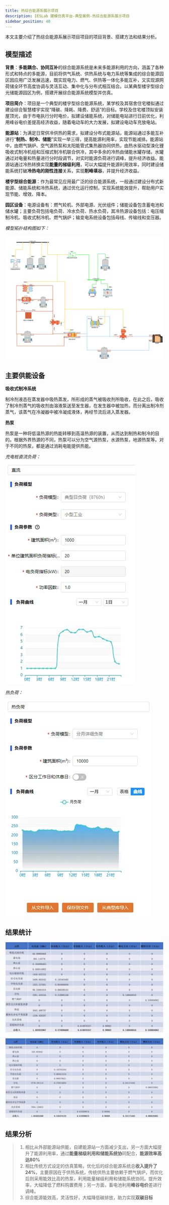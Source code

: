 ```yaml
---
title: 热综合能源系展示项目
description: IESLab 建模仿真平台-典型案例-热综合能源系展示项目
sidebar_position: 40
---
```


本文主要介绍了热综合能源系展示项目项目的项目背景、搭建方法和结果分析。

## 模型描述

**背景**：**多能耦合、协同互补**的综合能源系统是未来多能源利用的方向，涵盖了各种形式和特点的多能源，目前将供气系统、供热系统与电力系统等集成的综合能源园区因应用广泛发展迅速，既实现电力、燃气、供热等一体化多能互补，又实现源网荷储全环节高度协调与灵活互动、集中化与分布式相互结合。以某典型楼宇型综合光储能源园区为例，搭建开展综合能源系统模型并仿真。

**项目简介**：项目是一个典型的楼宇型综合能源系统，某学校及其宿舍住宅楼拟通过建设综合智慧楼宇实现“降碳、降耗、降费、舒适”的目标。学校及住宅楼顶拟安装屋顶光，由于市电执行分时电价，拟建设储能系统，对储能电站进行日前优化，利用峰谷电价差提高经济收益，随着电动车的大力发展，拟建设电动车充放电站。

**能源站**：为满足日常供冷供热的需求，拟建设分布式能源站，能源站通过多能互补进行“**制热、制冷、储能**”实现一举三得，提高能源利用率，实现节能减排。能源站中，由燃气锅炉、空气源热泵和太阳能管式集热器协同供热，由热水驱动型溴化锂吸收式制冷机组和压缩式制冷机联合供冷，其中多余的冷热由储能水罐存储，水罐通过对电量和热量进行分时段调节，对实时能源负荷进行调峰，提升经济收益。能源站通过冷热转换实现**能量的梯级利用**，可以大幅提升能源利用效率，同时建设储能系统打破**冷热电的刚性连接**关系，实现**削峰填谷**，并提升经济收益。

**楼宇型综合能源**：作为最常见应用最广泛的综合能源系统，一般通过建设分布式新能源、储能系统和冷热系统，通过优化运行控制，实现系统能效提升，帮助用户实现节能、增效、降本。

**园区设备**：电源设备有：燃气轮机、外部电源、光伏组件；储能设备包含蓄电池和储水罐；主要负荷包括电负荷、冷水负荷、热水负荷，其冷热源设备包括：电压缩制冷机、吸收式制冷机、燃气锅炉；输变电系统设备包括母线、传输线和变压器。

*模型拓扑结构图如下：*

![拓扑结构图](./image1.png "拓扑结构图")


## 主要供能设备

**吸收式制冷系统**

制冷剂液态在蒸发器中吸热蒸发，所形成的蒸气被吸收剂所吸收，在此之后，吸收了制冷剂蒸气的吸收剂由溶液泵送至发生器，在发生器中被加热，而分离出制冷剂蒸气，该蒸气在冷凝器中被冷凝成液体，再经节流后进入蒸发器。


**热泵**

热泵是一种将低温热源的热能转移到高温热源的装置，从而达到制热和制冷的目的。根据外界热源的不同，热泵可以分为空气源热泵，水源热泵，地源热泵等。对于不同的热泵，都是通过消耗电能提供热能。


*充电桩直流负荷：*

![电负荷](./image2.png "电负荷")

*热负荷：*

![热负荷](./image3.png "热负荷")


## 结果统计

![仿真模拟](./image1-1.png "仿真模拟")

![运行优化](./image1-2.png "运行优化")

## 结果分析

>1. 相比从外部能源站供能，自建能源站一方面减少支出，另一方面大幅提升了能源利用率，通过**能量梯级利用和储能系统协**同配合，**能源效率高达80%**
>2. 相比传统方式设定的仿真策略，优化后的综合能源系统总**收入提升了24%**，主要原因在于供热系统，传统供热主要依赖于燃气锅炉，而优化后则采用能效比高的热泵，利用能量梯级利用和储能系统协同。提升效率，大幅降低了燃料购置费用；另一方面，畜电池利用**峰谷电价**差进行调峰。
>3. 综合能源能效高，灵活性好，大幅降低碳排放，助力实现**双碳目标**

